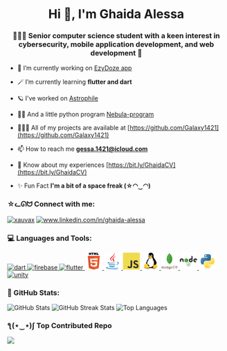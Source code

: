 <h1 align="center">Hi 👋, I'm Ghaida Alessa</h1>
<h3 align="center"> 👩🏻‍🎓 Senior computer science student with a keen interest in cybersecurity, mobile application development, and web development 🚀</h3>

- 🔭 I’m currently working on [EzyDoze app](https://github.com/Galaxy1421/EzyDose)

- 🪄 I’m currently learning **flutter and dart**

- 🪐 I've worked on [Astrophile](https://github.com/Galaxy1421/webproject)

- 🤏🏻 And a little python program [Nebula-program](https://github.com/Galaxy1421/Nebula-program)

- 👩🏻‍💻 All of my projects are available at [https://github.com/Galaxy1421](https://github.com/Galaxy1421)

- 📫 How to reach me **gessa.1421@icloud.com**

- 📄 Know about my experiences [https://bit.ly/GhaidaCV](https://bit.ly/GhaidaCV)

- ✨ Fun Fact **I'm a bit of a space freak (☆◠‿◠)**

<h3 align="left"> ☆ᓚᘏᗢ Connect with me:</h3>
<p align="left">
<a href="https://twitter.com/xauvax" target="blank"><img align="center" src="https://raw.githubusercontent.com/rahuldkjain/github-profile-readme-generator/master/src/images/icons/Social/twitter.svg" alt="xauvax" height="30" width="40" /></a>
<a href="https://linkedin.com/in/www.linkedin.com/in/ghaida-alessa" target="blank"><img align="center" src="https://raw.githubusercontent.com/rahuldkjain/github-profile-readme-generator/master/src/images/icons/Social/linked-in-alt.svg" alt="www.linkedin.com/in/ghaida-alessa" height="30" width="40" /></a>
</p>

<h3 align="left"> 💻 Languages and Tools:</h3>
<p align="left"> <a href="https://dart.dev" target="_blank" rel="noreferrer"> <img src="https://www.vectorlogo.zone/logos/dartlang/dartlang-icon.svg" alt="dart" width="40" height="40"/> </a> <a href="https://firebase.google.com/" target="_blank" rel="noreferrer"> <img src="https://www.vectorlogo.zone/logos/firebase/firebase-icon.svg" alt="firebase" width="40" height="40"/> </a> <a href="https://flutter.dev" target="_blank" rel="noreferrer"> <img src="https://www.vectorlogo.zone/logos/flutterio/flutterio-icon.svg" alt="flutter" width="40" height="40"/> </a> <a href="https://www.w3.org/html/" target="_blank" rel="noreferrer"> <img src="https://raw.githubusercontent.com/devicons/devicon/master/icons/html5/html5-original-wordmark.svg" alt="html5" width="40" height="40"/> </a> <a href="https://www.java.com" target="_blank" rel="noreferrer"> <img src="https://raw.githubusercontent.com/devicons/devicon/master/icons/java/java-original.svg" alt="java" width="40" height="40"/> </a> <a href="https://developer.mozilla.org/en-US/docs/Web/JavaScript" target="_blank" rel="noreferrer"> <img src="https://raw.githubusercontent.com/devicons/devicon/master/icons/javascript/javascript-original.svg" alt="javascript" width="40" height="40"/> </a> <a href="https://www.linux.org/" target="_blank" rel="noreferrer"> <img src="https://raw.githubusercontent.com/devicons/devicon/master/icons/linux/linux-original.svg" alt="linux" width="40" height="40"/> </a> <a href="https://www.mongodb.com/" target="_blank" rel="noreferrer"> <img src="https://raw.githubusercontent.com/devicons/devicon/master/icons/mongodb/mongodb-original-wordmark.svg" alt="mongodb" width="40" height="40"/> </a> <a href="https://nodejs.org" target="_blank" rel="noreferrer"> <img src="https://raw.githubusercontent.com/devicons/devicon/master/icons/nodejs/nodejs-original-wordmark.svg" alt="nodejs" width="40" height="40"/> </a> <a href="https://www.python.org" target="_blank" rel="noreferrer"> <img src="https://raw.githubusercontent.com/devicons/devicon/master/icons/python/python-original.svg" alt="python" width="40" height="40"/> </a> <a href="https://unity.com/" target="_blank" rel="noreferrer"> <img src="https://www.vectorlogo.zone/logos/unity3d/unity3d-icon.svg" alt="unity" width="40" height="40"/> </a> </p>

### 🌟 GitHub Stats:
<p align="left">
  <img src="https://github-readme-stats.vercel.app/api?username=galaxy1421&theme=aura_dark&hide_border=false&include_all_commits=true&count_private=true" alt="GitHub Stats" height="200px"/>
  <img src="https://github-readme-streak-stats.herokuapp.com/?user=galaxy1421&theme=aura_dark&hide_border=false" alt="GitHub Streak Stats" height="200px"/>
  <img src="https://github-readme-stats.vercel.app/api/top-langs/?username=galaxy1421&theme=aura_dark&hide_border=false&include_all_commits=true&count_private=true&layout=compact" alt="Top Languages" height="200px"/>
</p>

### ƪ(⋆‿⋆)ʃ Top Contributed Repo
![](https://github-contributor-stats.vercel.app/api?username=galaxy1421&limit=5&theme=rose_pine&combine_all_yearly_contributions=true)

